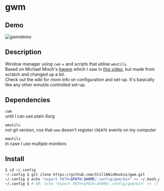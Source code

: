 # gwm

## Demo

![gwmdemo](gwmdemo.gif)

## Description

Window manager using `cwm` + and scripts that utilise `wmutils`.  
Based on Michael Misch's [hwwm](https://github.com/halfwit/hwwm) which I saw in
[this video](https://www.youtube.com/watch?v=MSIjqTgtj2c), but made from scratch
and changed up a bit.  
Check out the wiki for more info on configuration and set-up. It's basically
like any other wmutils controlled set-up.

## Dependencies

`cwm`  
until I can use plain Xorg

`wmutils`  
not git version, cos that `wew` doesn't register `CREATE` events on my computer

`mmutils`  
In case I use multiple monitors

## Install

```bash
$ cd ~/.config
~/.config $ git clone https://github.com/StillANixRookie/gwm.git
~/.config $ echo "export PATH=$PATH:$HOME/.config/gwm/bin" >> ~/.bash_profile
~/.config $ # OR: echo "export PATH=$PATH:$HOME/.config/gwm/bin" >> ~/.profile
```

